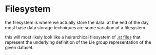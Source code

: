 # Filesystem

the filesystem is where we actually store the data. at the end of the day, most base data storage techniques are some 
variation of a filesystem.

this will most likely look like a heirarchical filesystem of [.at files](http://liegroups.org/software/documentation/atlasofliegroups-docs/tutorial/video_1A/basics.html#the-basic-at-file)
that represent the underlying definition of the Lie group representation of the given dataset.
